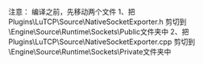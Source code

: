 
注意：
编译之前，先移动两个文件
1、把Plugins\LuTCP\Source\NativeSocketExporter.h 剪切到 \Engine\Source\Runtime\Sockets\Public文件夹中
2、把Plugins\LuTCP\Source\NativeSocketExporter.cpp 剪切到 \Engine\Source\Runtime\Sockets\Private文件夹中




